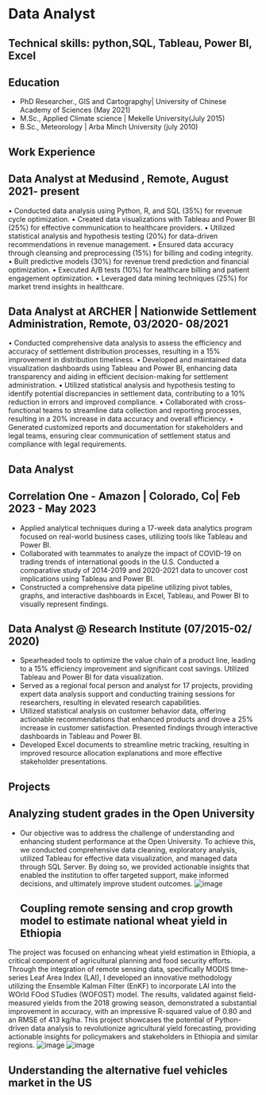 # Data Analyst
## Technical skills: python,SQL, Tableau, Power BI, Excel
## Education
 - PhD Researcher., GIS and Cartograpghy| University of Chinese Academy of Sciences (May 2021)
 - M.Sc., Applied Climate science | Mekelle University(July 2015)
 - B.Sc., Meteorology | Arba Minch University (july 2010)
## Work Experience                                                                                            
## Data Analyst at Medusind , Remote,  August 2021- present 
•	Conducted data analysis using Python, R, and SQL (35%) for revenue cycle optimization.
•	Created data visualizations with Tableau and Power BI (25%) for effective communication to healthcare providers.
•	Utilized statistical analysis and hypothesis testing (20%) for data-driven recommendations in revenue management.
•	Ensured data accuracy through cleansing and preprocessing (15%) for billing and coding integrity.
•	Built predictive models (30%) for revenue trend prediction and financial optimization.
•	Executed A/B tests (10%) for healthcare billing and patient engagement optimization.
•	Leveraged data mining techniques (25%) for market trend insights in healthcare.

## Data Analyst at ARCHER | Nationwide Settlement Administration, Remote, 03/2020- 08/2021

•	Conducted comprehensive data analysis to assess the efficiency and accuracy of settlement distribution processes, resulting in a 15% improvement in distribution timeliness.
•	Developed and maintained data visualization dashboards using Tableau and Power BI, enhancing data transparency and aiding in efficient decision-making for settlement administration.
•	Utilized statistical analysis and hypothesis testing to identify potential discrepancies in settlement data, contributing to a 10% reduction in errors and improved compliance.
•	Collaborated with cross-functional teams to streamline data collection and reporting processes, resulting in a 20% increase in data accuracy and overall efficiency.
•	Generated customized reports and documentation for stakeholders and legal teams, ensuring clear communication of settlement status and compliance with legal requirements.

## Data Analyst
## Correlation One - Amazon | Colorado, Co| Feb 2023 - May 2023
- Applied analytical techniques during a 17-week data analytics program focused on real-world business cases, utilizing 
  tools like Tableau and Power BI.
- Collaborated with teammates to analyze the impact of COVID-19 on trading trends of international goods in the U.S. 
  Conducted a comparative study of 2014-2019 and 2020-2021 data to uncover cost implications using Tableau and Power BI.
- Constructed a comprehensive data pipeline utilizing pivot tables, graphs, and interactive dashboards in Excel, Tableau, and 
  Power BI to visually represent findings.
## Data Analyst @ Research Institute (07/2015-02/ 2020)
- Spearheaded tools to optimize the value chain of a product line, leading to a 15% efficiency improvement and significant 
 cost savings. Utilized Tableau and Power BI for data visualization.
 - Served as a regional focal person and analyst for 17 projects, providing expert data analysis support and conducting 
  training sessions for researchers, resulting in elevated research capabilities.
 - Utilized statistical analysis on customer behavior data, offering actionable recommendations that enhanced products and 
  drove a 25% increase in customer satisfaction. Presented findings through interactive dashboards in Tableau and Power BI.
-	Developed Excel documents to streamline metric tracking, resulting in improved resource allocation explanations and more 
 effective stakeholder presentations.
## Projects
## Analyzing student grades in the Open University
- Our objective was to address the challenge of understanding and enhancing student performance at the Open University. To achieve this, we conducted comprehensive data cleaning, exploratory analysis, utilized Tableau for effective data visualization, and managed data through SQL Server. By doing so, we provided actionable insights that enabled the institution to offer targeted support, make informed decisions, and ultimately improve student outcomes.
  ![image](https://github.com/Awetahegnbeyene/Portfolio/assets/147026516/9a00e41f-ec52-46fd-9d9a-2b0e47db58d3)
  ## Coupling remote sensing and crop growth model to estimate national wheat yield in Ethiopia
The project was focused on enhancing wheat yield estimation in Ethiopia, a critical component of agricultural planning and food security efforts. Through the integration of remote sensing data, specifically MODIS time-series Leaf Area Index (LAI), I developed an innovative methodology utilizing the Ensemble Kalman Filter (EnKF) to incorporate LAI into the WOrld FOod STudies (WOFOST) model. The results, validated against field-measured yields from the 2018 growing season, demonstrated a substantial improvement in accuracy, with an impressive R-squared value of 0.80 and an RMSE of 413 kg/ha. This project showcases the potential of Python-driven data analysis to revolutionize agricultural yield forecasting, providing actionable insights for policymakers and stakeholders in Ethiopia and similar regions.
![image](https://github.com/Awetahegnbeyene/Portfolio/assets/147026516/4b160fe9-039d-425f-bec1-d7bdad532f32)
![image](https://github.com/Awetahegnbeyene/Portfolio/assets/147026516/9f94d713-7792-4298-8047-c88e79975571)

## Understanding the alternative fuel vehicles market in the US

